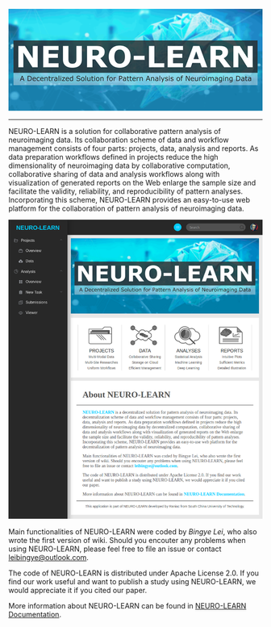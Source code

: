 ![neuro-learn](doc/img/NL.png?raw=true "neuro-learn")

---

NEURO-LEARN is a solution for collaborative pattern analysis of neuroimaging data. Its collaboration scheme of data and workflow management consists of four parts: projects, data, analysis and reports. As data preparation workflows defined in projects reduce the high dimensionality of neuroimaging data by collaborative computation, collaborative sharing of data and analysis workflows along with visualization of generated reports on the Web enlarge the sample size and facilitate the validity, reliability, and reproducibility of pattern analyses. Incorporating this scheme, NEURO-LEARN provides an easy-to-use web platform for the collaboration of pattern analysis of neuroimaging data.

![neuro-learn-ui](doc/img/UI.png?raw=true "neuro-learn-ui")

Main functionalities of NEURO-LEARN were coded by _Bingye Lei_, who also wrote the first version of wiki. Should you encouter any problems when using NEURO-LEARN, please feel free to file an issue or contact leibingye@outlook.com.

The code of NEURO-LEARN is distributed under Apache License 2.0. If you find our work useful and want to publish a study using NEURO-LEARN, we would appreciate it if you cited our paper.

More information about NEURO-LEARN can be found in [NEURO-LEARN Documentation](https://github.com/Raniac/NEURO-LEARN/wiki).